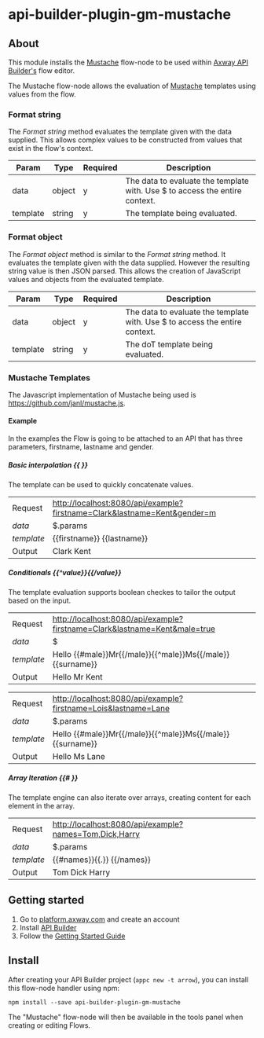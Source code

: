 # api-builder-plugin-gm-mustache

## About

This module installs the [Mustache](http://mustache.github.io) flow-node to be used within [Axway API Builder's](https://www.axway.com/en/datasheet/axway-api-builder)
flow editor.

The Mustache flow-node allows the evaluation of [Mustache](http://mustache.github.io) templates using values from the flow.

### Format string
The _Format string_ method evaluates the template given with the data supplied. This allows complex values to be constructed from values that exist in the flow's context.

| Param | Type | Required | Description |
| --- | --- | --- | --- |
| data | object | y | The data to evaluate the template with. Use $ to access the entire context. |
| template | string | y | The template being evaluated. |

### Format object
The _Format object_ method is similar to the _Format string_ method. It evaluates the template given with the data supplied. However the resulting string value is then JSON parsed. This allows the creation of JavaScript values and objects from the evaluated template.

| Param | Type | Required | Description |
| --- | --- | --- | --- |
| data | object | y | The data to evaluate the template with. Use $ to access the entire context. |
| template | string | y | The doT template being evaluated. |

### Mustache Templates
The Javascript implementation of Mustache being used is https://github.com/janl/mustache.js.


#### Example
In the examples the Flow is going to be attached to an API that has three parameters, firstname, lastname and gender.

##### Basic interpolation {{ }}
The template can be used to quickly concatenate values.

| | |
| - | - |
| Request | <http://localhost:8080/api/example?firstname=Clark&lastname=Kent&gender=m> |
| _data_ | $.params |
| _template_ | {{firstname}} {{lastname}} |
| Output | Clark Kent |


##### Conditionals {{^value}}{{/value}}
The template evaluation supports boolean checkes to tailor the output based on the input.

| | |
| - | - |
| Request | <http://localhost:8080/api/example?firstname=Clark&lastname=Kent&male=true> |
| _data_ | $ |
| _template_ | Hello {{#male}}Mr{{/male}}{{^male}}Ms{{/male}} {{surname}} |
| Output | Hello Mr Kent |

| | |
| - | - |
| Request | <http://localhost:8080/api/example?firstname=Lois&lastname=Lane> |
| _data_ | $.params |
| _template_ | Hello {{#male}}Mr{{/male}}{{^male}}Ms{{/male}} {{surname}} |
| Output | Hello Ms Lane |


##### Array Iteration {{# }}
The template engine can also iterate over arrays, creating content for each element in the array.


| | |
| - | - |
| Request | <http://localhost:8080/api/example?names=Tom,Dick,Harry> |
| _data_ | $.params |
| _template_ | {{#names}}{{.}} {{/names}} |
| Output | Tom Dick Harry  |


## Getting started

1.  Go to [platform.axway.com](https://platform.axway.com) and create an account
1.  Install [API Builder](https://docs.axway.com/bundle/API_Builder_allOS_en/page/api_builder.html)
1.  Follow the [Getting Started Guide](https://docs.axway.com/bundle/API_Builder_allOS_en/page/api_builder_getting_started_guide.html)

## Install

After creating your API Builder project (`appc new -t arrow`), you can install this flow-node handler
using npm:

```
npm install --save api-builder-plugin-gm-mustache
```

The "Mustache" flow-node will then be available in the tools panel when creating or editing Flows.
